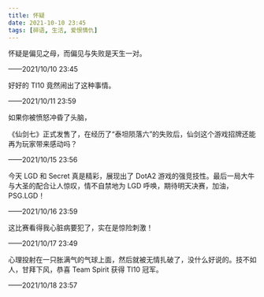 ```yaml
---
title: 怀疑
date: 2021-10-10 23:45
tags: [碎语, 生活, 爱恨情仇]
---
```


怀疑是偏见之母，而偏见与失败是天生一对。

——2021/10/10 23:45

好好的 TI10 竟然闹出了这种事情。 

——2021/10/11 23:59

如果你被愤怒冲昏了头脑，

《仙剑七》正式发售了，在经历了“泰坦陨落六”的失败后，仙剑这个游戏招牌还能再为玩家带来感动吗？

——2021/10/15 23:56

今天 LGD 和 Secret 真是精彩，展现出了 DotA2 游戏的强竞技性。最后一局大牛与大圣的配合让人惊叹，情不自禁地为 LGD 呼唤，期待明天决赛，加油， PSG.LGD！

——2021/10/16 23:59

这比赛看得我心脏病要犯了，实在是惊险刺激！

——2021/10/17 23:49

心理投射在一只胀满气的气球上面，然后就被无情扎破了，没什么好说的。技不如人，甘拜下风，恭喜 Team Spirit 获得 TI10 冠军。

——2021/10/18 23:57
